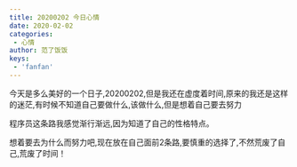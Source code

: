 ```yaml
---
title: 20200202 今日心情
date: 2020-02-02
categories:
 - 心情
author: 范了饭饭
keys:
 - 'fanfan'
---
```


今天是多么美好的一个日子,20200202,但是我还在虚度着时间,原来的我还是这样的迷茫,有时候不知道自己要做什么,该做什么,但是想着自己要去努力

程序员这条路我感觉渐行渐远,因为知道了自己的性格特点。

想着要去为什么而努力吧,现在放在自己面前2条路,要慎重的选择了,不然荒废了自己,荒废了时间！


